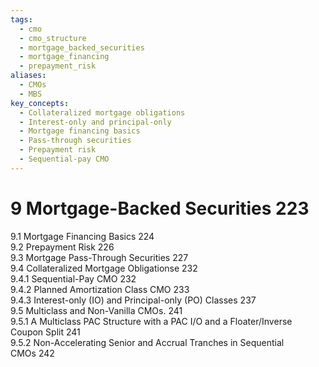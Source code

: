 ```yaml
---
tags:
  - cmo
  - cmo_structure
  - mortgage_backed_securities
  - mortgage_financing
  - prepayment_risk
aliases:
  - CMOs
  - MBS
key_concepts:
  - Collateralized mortgage obligations
  - Interest-only and principal-only
  - Mortgage financing basics
  - Pass-through securities
  - Prepayment risk
  - Sequential-pay CMO
---
```


# 9 Mortgage-Backed Securities 223  

9.1 Mortgage Financing Basics 224   
9.2 Prepayment Risk 226   
9.3 Mortgage Pass-Through Securities 227   
9.4 Collateralized Mortgage Obligationse 232   
9.4.1 Sequential-Pay CMO 232   
9.4.2 Planned Amortization Class CMO 233   
9.4.3 Interest-only (IO) and Principal-only (PO) Classes 237   
9.5 Multiclass and Non-Vanilla CMOs. 241   
9.5.1 A Multiclass PAC Structure with a PAC I/O and a Floater/Inverse   
Coupon Split 241   
9.5.2 Non-Accelerating Senior and Accrual Tranches in Sequential   
CMOs 242  

